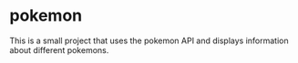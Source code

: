 # pokemon
This is a small project that uses the pokemon API and displays information about different pokemons.
